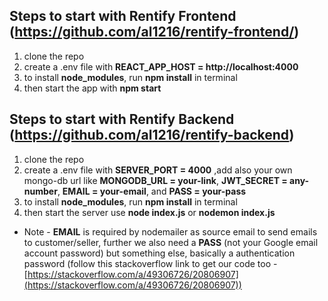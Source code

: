 ## Steps to start with Rentify Frontend (https://github.com/al1216/rentify-frontend/)

1. clone the repo
2. create a .env file with **REACT_APP_HOST = http://localhost:4000**
3. to install **node_modules**, run **npm install** in terminal
4. then start the app with **npm start**

## Steps to start with Rentify Backend (https://github.com/al1216/rentify-backend)

1. clone the repo
2. create a .env file with **SERVER_PORT = 4000** ,add also your own mongo-db url like **MONGODB_URL = your-link**, **JWT_SECRET = any-number**, **EMAIL = your-email**, and **PASS = your-pass**
3. to install **node_modules**, run **npm install** in terminal
4. then start the server use **node index.js** or **nodemon index.js**


* Note - **EMAIL** is required by nodemailer as source email to send emails to customer/seller, further we also need a **PASS** (not your Google email account password) but something else, basically a authentication password (follow this stackoverflow link to get our code too - [https://stackoverflow.com/a/49306726/20806907](https://stackoverflow.com/a/49306726/20806907))  
